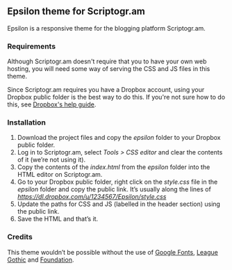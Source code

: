 ## Epsilon theme for Scriptogr.am ##

Epsilon is a responsive theme for the blogging platform Scriptogr.am. 

### Requirements ###

Although Scriptogr.am doesn't require that you to have your own web hosting, you will need some way of serving the CSS and JS files in this theme.

Since Scriptogr.am requires you have a Dropbox account, using your Dropbox public folder is the best way to do this. If you're not sure how to do this, see [Dropbox's help guide](https://www.dropbox.com/help/16/en). 

### Installation ###

1. Download the project files and copy the *epsilon* folder to your Dropbox public folder. 
2. Log in to Scriptogr.am, select *Tools > CSS editor* and clear the contents of it (we’re not using it). 
3. Copy the contents of the *index.html* from the *epsilon* folder into the HTML editor on Scriptogr.am.
4. Go to your Dropbox public folder, right click on the *style.css* file in the *epsilon* folder and  copy the public link. It’s usually along the lines of *https://dl.dropbox.com/u/1234567/Epsilon/style.css*
5. Update the paths for CSS and JS (labelled in the header section) using the public link. 
6. Save the HTML and that’s it. 

### Credits ###

This theme wouldn’t be possible without the use of [Google Fonts](http://google.com/webfonts), [League Gothic](http://www.theleagueofmoveabletype.com/league-gothic) and [Foundation](http://foundation.zurb.com). 